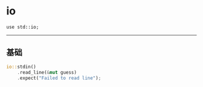 # io

`use std::io;`


---
## 基础

```rust
io::stdin()
    .read_line(&mut guess)
    .expect("Failed to read line");
```